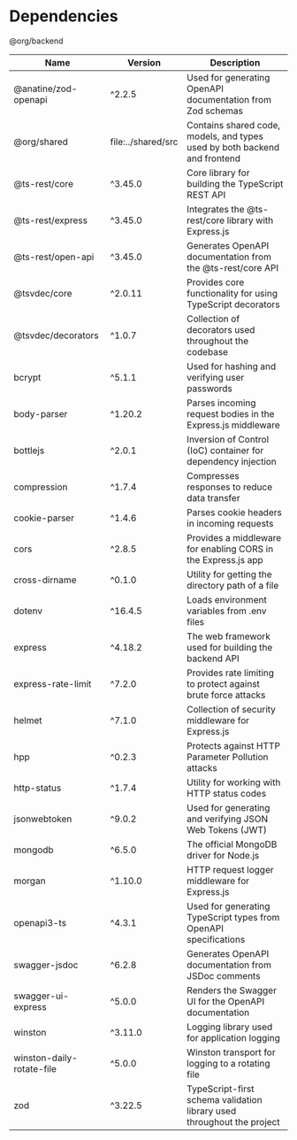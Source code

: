 # Dependencies

@org/backend

| Name                      | Version            | Description                                                               |
| ------------------------- | ------------------ | ------------------------------------------------------------------------- |
| @anatine/zod-openapi      | ^2.2.5             | Used for generating OpenAPI documentation from Zod schemas                |
| @org/shared               | file:../shared/src | Contains shared code, models, and types used by both backend and frontend |
| @ts-rest/core             | ^3.45.0            | Core library for building the TypeScript REST API                         |
| @ts-rest/express          | ^3.45.0            | Integrates the @ts-rest/core library with Express.js                      |
| @ts-rest/open-api         | ^3.45.0            | Generates OpenAPI documentation from the @ts-rest/core API                |
| @tsvdec/core              | ^2.0.11            | Provides core functionality for using TypeScript decorators               |
| @tsvdec/decorators        | ^1.0.7             | Collection of decorators used throughout the codebase                     |
| bcrypt                    | ^5.1.1             | Used for hashing and verifying user passwords                             |
| body-parser               | ^1.20.2            | Parses incoming request bodies in the Express.js middleware               |
| bottlejs                  | ^2.0.1             | Inversion of Control (IoC) container for dependency injection             |
| compression               | ^1.7.4             | Compresses responses to reduce data transfer                              |
| cookie-parser             | ^1.4.6             | Parses cookie headers in incoming requests                                |
| cors                      | ^2.8.5             | Provides a middleware for enabling CORS in the Express.js app             |
| cross-dirname             | ^0.1.0             | Utility for getting the directory path of a file                          |
| dotenv                    | ^16.4.5            | Loads environment variables from .env files                               |
| express                   | ^4.18.2            | The web framework used for building the backend API                       |
| express-rate-limit        | ^7.2.0             | Provides rate limiting to protect against brute force attacks             |
| helmet                    | ^7.1.0             | Collection of security middleware for Express.js                          |
| hpp                       | ^0.2.3             | Protects against HTTP Parameter Pollution attacks                         |
| http-status               | ^1.7.4             | Utility for working with HTTP status codes                                |
| jsonwebtoken              | ^9.0.2             | Used for generating and verifying JSON Web Tokens (JWT)                   |
| mongodb                   | ^6.5.0             | The official MongoDB driver for Node.js                                   |
| morgan                    | ^1.10.0            | HTTP request logger middleware for Express.js                             |
| openapi3-ts               | ^4.3.1             | Used for generating TypeScript types from OpenAPI specifications          |
| swagger-jsdoc             | ^6.2.8             | Generates OpenAPI documentation from JSDoc comments                       |
| swagger-ui-express        | ^5.0.0             | Renders the Swagger UI for the OpenAPI documentation                      |
| winston                   | ^3.11.0            | Logging library used for application logging                              |
| winston-daily-rotate-file | ^5.0.0             | Winston transport for logging to a rotating file                          |
| zod                       | ^3.22.5            | TypeScript-first schema validation library used throughout the project    |
